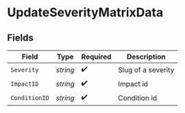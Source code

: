 # UpdateSeverityMatrixData


## Fields

| Field              | Type               | Required           | Description        |
| ------------------ | ------------------ | ------------------ | ------------------ |
| `Severity`         | *string*           | :heavy_check_mark: | Slug of a severity |
| `ImpactID`         | *string*           | :heavy_check_mark: | Impact id          |
| `ConditionID`      | *string*           | :heavy_check_mark: | Condition id       |